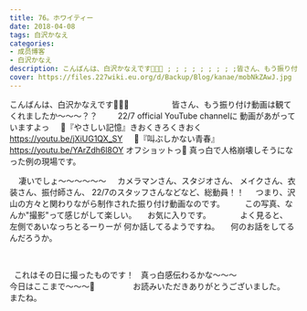 ```yaml
---
title: 76。ホワイティー
date: 2018-04-08
tags: 白沢かなえ
categories: 
- 成员博客
- 白沢かなえ
description: こんばんは、白沢かなえです🌷🌷🌷 ; ; ; ; ; ; ; ; ;皆さん、もう振り付け動画は観てくれましたか〜〜〜？？ ; ; ; ;22/7 ...
cover: https://files.227wiki.eu.org/d/Backup/Blog/kanae/mobNkZAwJ.jpg 
---
```


こんばんは、白沢かなえです🌷🌷🌷
 
 
 
 
 
 
 
 
 
皆さん、もう振り付け動画は観てくれましたか〜〜〜？？
 
 
 
 
22/7 official YouTube channelに
動画があがっていますよっ
 
 
🌸『やさしい記憶』きおくきろくきおく
https://youtu.be/jXiUG1QX_SY
 
 
🌸『叫ぶしかない青春』
https://youtu.be/YArZdh6l8OY
オフショットっ📸
真っ白で人格崩壊しそうになった例の現場です。


 
 
凄いでしょ〜〜〜〜〜〜
 
 
カメラマンさん、スタジオさん、
メイクさん、衣装さん、振付師さん、
22/7のスタッフさんなどなど、総動員！！
 
 
つまり、沢山の方々と関わりながら制作された振り付け動画なのです。
 
 
 
 
この写真、なんか"撮影"って感じがして楽しい。
 
 
お気に入りです。
 
 
 
 
 
 
よく見ると、
左側であいなっちとるーりーが
何か話してるようですね。
 
 
何のお話をしてるんだろうか。
 
 
 
 
 
 
 
 
 

 


 
これはその日に撮ったものです！
 
真っ白感伝わるかな〜〜〜
 
 
 
 
 
 
 
 
 
 
 
 
今日はここまで〜〜〜🐶
 
 
 
 
 
 
 
 
お読みいただきありがとうございました。
 
 
またね。



